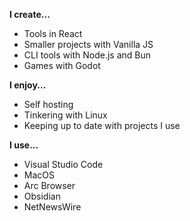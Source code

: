 **I create...**
- Tools in React
- Smaller projects with Vanilla JS
- CLI tools with Node.js and Bun
- Games with Godot

**I enjoy...**
- Self hosting
- Tinkering with Linux
- Keeping up to date with projects I use

**I use...**
- Visual Studio Code
- MacOS
- Arc Browser
- Obsidian
- NetNewsWire

